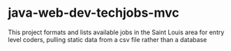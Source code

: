 # java-web-dev-techjobs-mvc

This project formats and lists available jobs in the Saint Louis area for entry level coders, pulling static data from a csv file rather than a database

